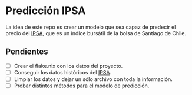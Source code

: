 # Predicción IPSA

La idea de este repo es crear un modelo que sea capaz de predecir el precio del [IPSA](https://www.spglobal.com/spdji/en/indices/equity/sp-ipsa/#overview), que es un índice bursátil de la bolsa de Santiago de Chile.

## Pendientes 
- [ ] Crear el flake.nix con los datos del proyecto.
- [ ] Conseguir los datos históricos del [IPSA](https://www.spglobal.com/spdji/en/indices/equity/sp-ipsa/#overview).
- [ ] Limpiar los datos y dejar un sólo archivo con toda la información.
- [ ] Probar distintos métodos para el modelo de predicción.